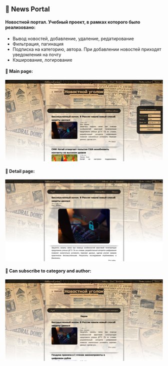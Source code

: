 ## 📰 News Portal
#### Новостной портал. Учебный проект, в рамках которого было реализовано:
- Вывод новостей, добавление, удаление, редатирование
- Фильтрация, пагинация
- Подписка на категорию, автора. При добавлении новостей приходят уведомления на почту
- Кэширование, логирование

#### 📄 Main page:
<img src="https://github.com/StefanEpic/NewsPortal/blob/main/about/about_001.png" width="800">

#### 📑 Detail page:
<img src="https://github.com/StefanEpic/NewsPortal/blob/main/about/about_002.png" width="800">

#### 📨 Can subscribe to category and author:
<img src="https://github.com/StefanEpic/NewsPortal/blob/main/about/about_003.png" width="800">
